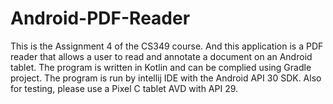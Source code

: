 # Android-PDF-Reader
This is the Assignment 4 of the CS349 course. And this application is a PDF reader that allows a user to read and annotate a document on an Android tablet. The program is written in Kotlin and can be complied using Gradle project. The program is run by intellij IDE with the Android API 30 SDK. Also for testing, please use a Pixel C tablet AVD with API 29.